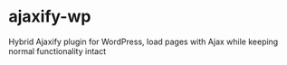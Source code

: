 ajaxify-wp
==========

Hybrid Ajaxify plugin for WordPress, load pages with Ajax while keeping normal functionality intact
